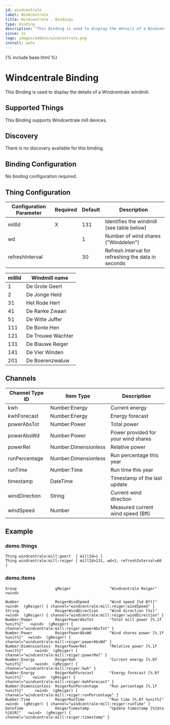 ```yaml
---
id: windcentrale
label: Windcentrale
title: Windcentrale - Bindings
type: binding
description: "This Binding is used to display the details of a Windcentrale windmill."
since: 2x
logo: images/addons/windcentrale.png
install: auto
---
```


<!-- Attention authors: Do not edit directly. Please add your changes to the appropriate source repository -->

{% include base.html %}

# Windcentrale Binding

This Binding is used to display the details of a Windcentrale windmill.

## Supported Things

This Binding supports Windcentrale mill devices.

## Discovery

There is no discovery available for this binding.

## Binding Configuration

No binding configuration required.

## Thing Configuration

| Configuration Parameter | Required | Default | Description                                         |
|-------------------------|----------|---------|-----------------------------------------------------|
| millId                  | X        | 131     | Identifies the windmill (see table below)           |
| wd                      |          | 1       | Number of wind shares ("Winddelen")                 |
| refreshInterval         |          | 30      | Refresh interval for refreshing the data in seconds |

| millId | Windmill name     |
|--------|-------------------|
| 1      | De Grote Geert    |
| 2      | De Jonge Held     |
| 31     | Het Rode Hert     |
| 41     | De Ranke Zwaan    |
| 51     | De Witte Juffer   |
| 111    | De Bonte Hen      |
| 121    | De Trouwe Wachter |
| 131    | De Blauwe Reiger  |
| 141    | De Vier Winden    |
| 201    | De Boerenzwaluw   |

## Channels

| Channel Type ID | Item Type            | Description                         |
|-----------------|----------------------|-------------------------------------|
| kwh             | Number:Energy        | Current energy                      |
| kwhForecast     | Number:Energy        | Energy forecast                     |
| powerAbsTot     | Number:Power         | Total power                         |
| powerAbsWd      | Number:Power         | Power provided for your wind shares |
| powerRel        | Number:Dimensionless | Relative power                      |
| runPercentage   | Number:Dimensionless | Run percentage this year            |
| runTime         | Number:Time          | Run time this year                  |
| timestamp       | DateTime             | Timestamp of the last update        |
| windDirection   | String               | Current wind direction              |
| windSpeed       | Number               | Measured current wind speed (Bft)   |

## Example

### demo.things

```
Thing windcentrale:mill:geert  [ millId=1 ]
Thing windcentrale:mill:reiger [ millId=131, wd=3, refreshInterval=60 ]
```

### demo.items

```
Group                 gReiger                 "Windcentrale Reiger"              <wind>

Number                ReigerWindSpeed         "Wind speed [%d Bft]"              <wind>  (gReiger) { channel="windcentrale:mill:reiger:windSpeed" }
String                ReigerWindDirection     "Wind direction [%s]"              <wind>  (gReiger) { channel="windcentrale:mill:reiger:windDirection" }
Number:Power          ReigerPowerAbsTot       "Total mill power [%.1f %unit%]"   <wind>  (gReiger) { channel="windcentrale:mill:reiger:powerAbsTot" }
Number:Power          ReigerPowerAbsWd        "Wind shares power [%.1f %unit%]"  <wind>  (gReiger) { channel="windcentrale:mill:reiger:powerAbsWd" }
Number:Dimensionless  ReigerPowerRel          "Relative power [%.1f %unit%]"     <wind>  (gReiger) { channel="windcentrale:mill:reiger:powerRel" }
Number:Energy         ReigerKwh               "Current energy [%.0f %unit%]"     <wind>  (gReiger) { channel="windcentrale:mill:reiger:kwh" }
Number:Energy         ReigerKwhForecast       "Energy forecast [%.0f %unit%]"    <wind>  (gReiger) { channel="windcentrale:mill:reiger:kwhForecast" }
Number:Dimensionless  ReigerRunPercentage     "Run percentage [%.1f %unit%]"     <wind>  (gReiger) { channel="windcentrale:mill:reiger:runPercentage" }
Number:Time           ReigerRunTime           "Run time [%.0f %unit%]"           <wind>  (gReiger) { channel="windcentrale:mill:reiger:runTime" }
DateTime              ReigerTimestamp         "Update timestamp [%1$ta %1$tR]"   <wind>  (gReiger) { channel="windcentrale:mill:reiger:timestamp" }
```
